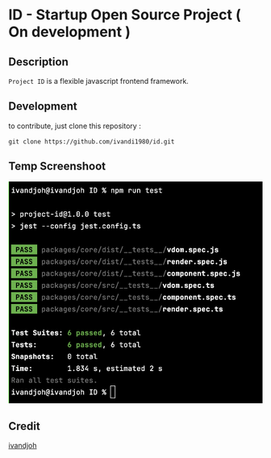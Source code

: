 # ID - Startup Open Source Project ( On development )

## Description

`Project ID` is a flexible javascript frontend framework.

## Development

to contribute, just clone this repository :

```
git clone https://github.com/ivandi1980/id.git
```

## Temp Screenshoot

![unit test](/public/images/unit_test001.png)

## Credit 

[ivandjoh](https://linkedin.com/in/ivandjoh)
